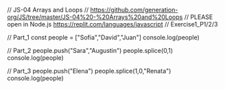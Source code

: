 // JS-04 Arrays and Loops
// https://github.com/generation-org/JS/tree/master/JS-04%20-%20Arrays%20and%20Loops
// PLEASE open in Node.js https://replit.com/languages/javascript
// Exercise1_P1/2/3

// Part_1
const people = ["Sofia","David","Juan"]
console.log(people)

// Part_2
people.push("Sara","Augustin")
people.splice(0,1)
console.log(people)

// Part_3
people.push("Elena")
people.splice(1,0,"Renata")
console.log(people)